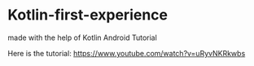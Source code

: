 # Kotlin-first-experience
made with the help of Kotlin Android Tutorial

Here is the tutorial: https://www.youtube.com/watch?v=uRyvNKRkwbs
